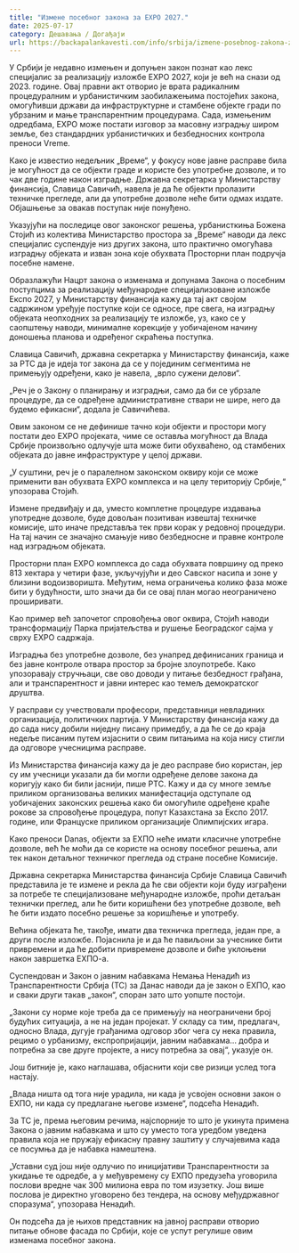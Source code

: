 ```yaml
---
title: "Измене посебног закона за EXPO 2027."
date: 2025-07-17
category: Дешавања / Догађаји
url: https://backapalankavesti.com/info/srbija/izmene-posebnog-zakona-za-expo-2027/
---
```


У Србији је недавно измењен и допуњен закон познат као лекс специјалис за реализацију изложбе EXPO 2027, који је већ на снази од 2023. године. Овај правни акт отворио је врата радикалним процедуралним и урбанистичким заобилажењима постојећих закона, омогућивши држави да инфраструктурне и стамбене објекте гради по убрзаним и мање транспарентним процедурама. Сада, измењеним одредбама, EXPO може постати изговор за масовну изградњу широм земље, без стандардних урбанистичких и безбедносних контрола преноси Vreme.

Како је известио недељник „Време“, у фокусу нове јавне расправе била је могућност да се објекти граде и користе без употребне дозволе, и то чак две године након изградње. Државна секретарка у Министарству финансија, Славица Савичић, навела је да ће објекти пролазити техничке прегледе, али да употребне дозволе неће бити одмах издате. Објашњење за овакав поступак није понуђено.

Указујући на последице овог законског решења, урбанисткиња Божена Стојић из колектива Министарство простора за „Време“ наводи да лекс специјалис суспендује низ других закона, што практично омогућава изградњу објеката и изван зона које обухвата Просторни план подручја посебне намене.

Образлажући Нацрт закона о изменама и допунама Закона о посебним поступцима за реализацију међународне специјализоване изложбе Експо 2027, у Министарству финансија кажу да тај акт својом садржином уређује поступке који се односе, пре свега, на изградњу објеката неопходних за реализацију те изложбе, уз, како се у саопштењу наводи, минималне корекције у уобичајеном начину доношења планова и одређеног скраћења поступка.

Славица Савичић, државна секретарка у Министарству финансија, каже за РТС да је идеја тог закона да се у појединим сегментима не примењују одређени, како је навела, „врло сужени делови“.

„Реч је о Закону о планирању и изградњи, само да би се убрзале процедуре, да се одређене административне ствари не шире, него да будемо ефикасни“, додала је Савичићева.

Овим законом се не дефинише тачно који објекти и простори могу постати део EXPO пројеката, чиме се оставља могућност да Влада Србије произвољно одлучује шта може бити обухваћено, од стамбених објеката до јавне инфраструктуре у целој држави.

„У суштини, реч је о паралелном законском оквиру који се може применити ван обухвата EXPO комплекса и на целу територију Србије,“ упозорава Стојић.

Измене предвиђају и да, уместо комплетне процедуре издавања употредне дозволе, буде довољан позитиван извештај техничке комисије, што иначе представља тек први корак у редовној процедури. На тај начин се значајно смањује ниво безбедносне и правне контроле над изградњом објеката.

Просторни план EXPO комплекса до сада обухвата површину од преко 813 хектара у четири фазе, укључујући и део Савског насипа и зоне у близини водоизворишта. Међутим, нема ограничења колико фаза може бити у будућности, што значи да би се овај план могао неограничено проширивати.

Као пример већ започетог спровођења овог оквира, Стојић наводи трансформацију Парка пријатељства и рушење Београдског сајма у сврху EXPO садржаја.

Изградња без употребне дозволе, без унапред дефинисаних граница и без јавне контроле отвара простор за бројне злоупотребе. Како упозоравају стручњаци, све ово доводи у питање безбедност грађана, али и транспарентност и јавни интерес као темељ демократског друштва.

У расправи су учествовали професори, представници невладиних организација, политичких партија. У Министарству финансија кажу да до сада нису добили ниједну писану примедбу, а да ће се до краја недеље писаним путем изјаснити о свим питањима на која нису стигли да одговоре учесницима расправе.

Из Министарства финансија кажу да је део расправе био користан, јер су им учесници указали да би могли одређене делове закона да коригују како би били јаснији, пише РТС. Кажу и да су многе земље приликом организовања великих манифестација одступале од уобичајених законских решења како би омогућиле одређене краће рокове за спровођење процедура, попут Казахстана за Експо 2017. године, или Француске приликом организације Олимпијских игара.

Како преноси Danas, објекти за ЕXПО неће имати класичне употребне дозволе, већ ће моћи да се користе на основу посебног решења, али тек након детаљног техничког прегледа од стране посебне Комисије.

Државна секретарка Министарства финансија Србије Славица Савичић представила је те измене и рекла да ће сви објекти који буду изграђени за потребе те специјализоване међународне изложбе, проћи детаљан технички преглед, али ће бити коришћени без употребне дозволе, већ ће бити издато посебно решење за коришћење и употребу.

Већина објеката ће, такође, имати два техничка прегледа, један пре, а други после изложбе. Појаснила је и да ће павиљони за учеснике бити привремени и да ће добити привремене дозволе и биће уклоњени након завршетка ЕXПО-а.

Суспендован и Закон о јавним набавкама
Немања Ненадић из Транспарентности Србија (ТС) за Данас наводи да је закон о ЕXПО, као и сваки други такав „закон“, споран зато што уопште постоји.

„Закони су норме које треба да се примењују на неограничени број будућих ситуација, а не на један пројекат. У складу са тим, предлагач, односно Влада, дугује грађанима одговор због чега су нека правила, рецимо о урбанизму, експропријацији, јавним набавкама… добра и потребна за све друге пројекте, а нису потребна за овај“, указује он.

Још битније је, како наглашава, објаснити који све ризици услед тога настају.

„Влада ништа од тога није урадила, ни када је усвојен основни закон о ЕXПО, ни када су предлагане његове измене“, подсећа Ненадић.

За ТС је, према његовим речима, најспорније то што је укинута примена Закона о јавним набавкама и што су уместо тога уредбом уведена правила која не пружају ефикасну правну заштиту у случајевима када се посумња да је набавка намештена.

„Уставни суд још није одлучио по иницијативи Транспарентности за укидање те одредбе, а у међувремену су ЕXПО предузећа уговорила послови вредне чак 300 милиона евра по том изузетку. Још више послова је директно уговорено без тендера, на основу међудржавног споразума“, упозорава Ненадић.

Он подсећа да је њихов представник на јавној расправи отворио питање обнове фасада по Србији, које се успут регулише овим изменама посебног закона.
